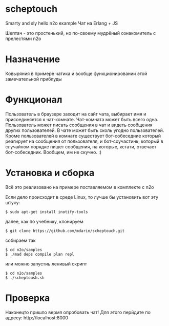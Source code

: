 # scheptouch
Smarty and sly hello n2o example
Чат на Erlang + JS

Шептач - это простенький, но по-своему мудрёный ознакомитель с прелестями n2o

# Назначение

Ковыряния в примере чатика и вообще функционировании этой замечательной приблуды

# Функционал

Пользователь в браузере заходит на сайт чата, выбирает имя и присоединяется к чат-комнате. Чат-комната может быть всего одна.
Пользователь может писать сообщения в чат и видеть сообщения других пользователей. В чате может быть сколь угодно пользователей. Кроме пользователей в комнате существует бот-собеседние который реагирует на сообщения от пользователя, и бот-соучастинк, который в случайном порядке пишет сообщения, на которые, кстати, отвечает бот-собеседник. Вообщем, им не скучно. :)

# Установка и сборка

Всё это реализовано на примере поставляемом в комплекте с n2o

Если дело происходит в среде Linux, то лучше бы установить вот эту штуку:
```
$ sudo apt-get install inotify-tools
```
далее, как по учебнику, клонируем 
``` 
$ git clone https://github.com/mdarin/scheptouch.git
```
собираем так
```
$ cd n2o/samples
$ ./mad deps compile plan repl
```
или можно запустиь ленивый скрипт

```
$ cd n2o/samples
$ ./scheptoush.sh
```

# Проверка

Наконецто пришло вермя опробовать чат! 
Для этого перйдите по адресу: http://localhost:8000 



